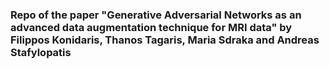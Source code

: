 ### Repo of the paper "Generative Adversarial Networks as an advanced data augmentation technique for MRI data" by Filippos Konidaris, Thanos Tagaris, Maria Sdraka and Andreas Stafylopatis

